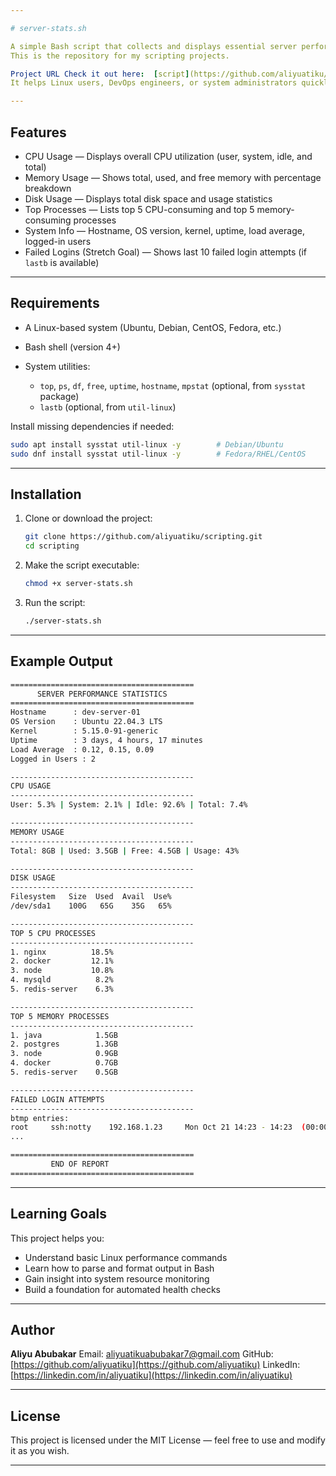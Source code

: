 ```yaml
---

# server-stats.sh

A simple Bash script that collects and displays essential server performance statistics such as CPU, memory, disk usage, and top processes.
This is the repository for my scripting projects.

Project URL Check it out here:  [script](https://github.com/aliyuatiku/scripting/script)
It helps Linux users, DevOps engineers, or system administrators quickly assess system health and identify performance bottlenecks.

---
```


## Features

* CPU Usage — Displays overall CPU utilization (user, system, idle, and total)
* Memory Usage — Shows total, used, and free memory with percentage breakdown
* Disk Usage — Displays total disk space and usage statistics
* Top Processes — Lists top 5 CPU-consuming and top 5 memory-consuming processes
* System Info — Hostname, OS version, kernel, uptime, load average, logged-in users
* Failed Logins (Stretch Goal) — Shows last 10 failed login attempts (if `lastb` is available)

---

## Requirements

* A Linux-based system (Ubuntu, Debian, CentOS, Fedora, etc.)
* Bash shell (version 4+)
* System utilities:

  * `top`, `ps`, `df`, `free`, `uptime`, `hostname`, `mpstat` (optional, from `sysstat` package)
  * `lastb` (optional, from `util-linux`)

Install missing dependencies if needed:

```bash
sudo apt install sysstat util-linux -y        # Debian/Ubuntu
sudo dnf install sysstat util-linux -y        # Fedora/RHEL/CentOS
```

---

## Installation

1. Clone or download the project:

   ```bash
   git clone https://github.com/aliyuatiku/scripting.git
   cd scripting
   ```

2. Make the script executable:

   ```bash
   chmod +x server-stats.sh
   ```

3. Run the script:

   ```bash
   ./server-stats.sh
   ```

---

## Example Output

```bash
=========================================
      SERVER PERFORMANCE STATISTICS
=========================================
Hostname      : dev-server-01
OS Version    : Ubuntu 22.04.3 LTS
Kernel        : 5.15.0-91-generic
Uptime        : 3 days, 4 hours, 17 minutes
Load Average  : 0.12, 0.15, 0.09
Logged in Users : 2

-----------------------------------------
CPU USAGE
-----------------------------------------
User: 5.3% | System: 2.1% | Idle: 92.6% | Total: 7.4%

-----------------------------------------
MEMORY USAGE
-----------------------------------------
Total: 8GB | Used: 3.5GB | Free: 4.5GB | Usage: 43%

-----------------------------------------
DISK USAGE
-----------------------------------------
Filesystem   Size  Used  Avail  Use%
/dev/sda1    100G   65G    35G   65%

-----------------------------------------
TOP 5 CPU PROCESSES
-----------------------------------------
1. nginx          18.5%
2. docker         12.1%
3. node           10.8%
4. mysqld          8.2%
5. redis-server    6.3%

-----------------------------------------
TOP 5 MEMORY PROCESSES
-----------------------------------------
1. java            1.5GB
2. postgres        1.3GB
3. node            0.9GB
4. docker          0.7GB
5. redis-server    0.5GB

-----------------------------------------
FAILED LOGIN ATTEMPTS
-----------------------------------------
btmp entries:
root     ssh:notty    192.168.1.23     Mon Oct 21 14:23 - 14:23  (00:00)
...

=========================================
         END OF REPORT
=========================================
```

---

## Learning Goals

This project helps you:

* Understand basic Linux performance commands
* Learn how to parse and format output in Bash
* Gain insight into system resource monitoring
* Build a foundation for automated health checks

---

## Author

**Aliyu Abubakar**
Email: [aliyuatikuabubakar7@gmail.com](mailto:aliyuatikuabubakar7@gmail.com)
GitHub: [https://github.com/aliyuatiku](https://github.com/aliyuatiku)
LinkedIn: [https://linkedin.com/in/aliyuatiku](https://linkedin.com/in/aliyuatiku)

---

## License

This project is licensed under the MIT License — feel free to use and modify it as you wish.

---
